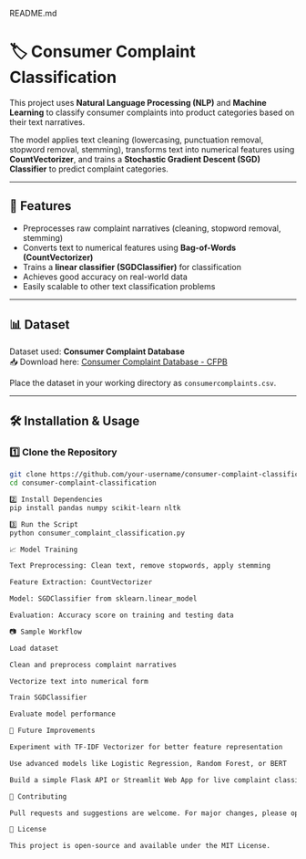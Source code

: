 README.md
# 🏷️ Consumer Complaint Classification

This project uses **Natural Language Processing (NLP)** and **Machine Learning** to classify consumer complaints into product categories based on their text narratives.  

The model applies text cleaning (lowercasing, punctuation removal, stopword removal, stemming), transforms text into numerical features using **CountVectorizer**, and trains a **Stochastic Gradient Descent (SGD) Classifier** to predict complaint categories.

---

## 📌 Features
- Preprocesses raw complaint narratives (cleaning, stopword removal, stemming)
- Converts text to numerical features using **Bag-of-Words (CountVectorizer)**
- Trains a **linear classifier (SGDClassifier)** for classification
- Achieves good accuracy on real-world data
- Easily scalable to other text classification problems

---

## 📊 Dataset
Dataset used: **Consumer Complaint Database**  
📥 Download here: [Consumer Complaint Database - CFPB](https://www.consumerfinance.gov/data-research/consumer-complaints/)  

Place the dataset in your working directory as `consumercomplaints.csv`.

---

## 🛠️ Installation & Usage

### 1️⃣ Clone the Repository
```bash
git clone https://github.com/your-username/consumer-complaint-classification.git
cd consumer-complaint-classification

2️⃣ Install Dependencies
pip install pandas numpy scikit-learn nltk

3️⃣ Run the Script
python consumer_complaint_classification.py

📈 Model Training

Text Preprocessing: Clean text, remove stopwords, apply stemming

Feature Extraction: CountVectorizer

Model: SGDClassifier from sklearn.linear_model

Evaluation: Accuracy score on training and testing data

📷 Sample Workflow

Load dataset

Clean and preprocess complaint narratives

Vectorize text into numerical form

Train SGDClassifier

Evaluate model performance

🔮 Future Improvements

Experiment with TF-IDF Vectorizer for better feature representation

Use advanced models like Logistic Regression, Random Forest, or BERT

Build a simple Flask API or Streamlit Web App for live complaint classification

🤝 Contributing

Pull requests and suggestions are welcome. For major changes, please open an issue first to discuss what you would like to change.

📜 License

This project is open-source and available under the MIT License.
